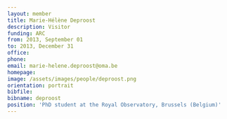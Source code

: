 ```yaml
---
layout: member
title: Marie-Hélène Deproost
description: Visitor
funding: ARC
from: 2013, September 01
to: 2013, December 31
office:
phone:
email: marie-helene.deproost@oma.be
homepage:
image: /assets/images/people/deproost.png
orientation: portrait
bibfile:
bibname: deproost
position: 'PhD student at the Royal Observatory, Brussels (Belgium)'
---
```


